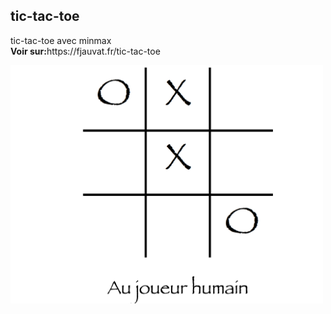 ## tic-tac-toe

<p>
tic-tac-toe avec minmax<br/>
<b>Voir sur:</b>https://fjauvat.fr/tic-tac-toe
</p>
<img src="./img/tic-tac-toe.png" width="500"/>
